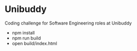 # Unibuddy
Coding challenge for Software Engineering roles at Unibuddy

- npm install
- npm run build
- open build/index.html
